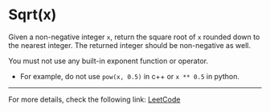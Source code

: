 <h1>Sqrt(x)</h1>

<p>Given a non-negative integer <code>x</code>, return the square root of <code>x</code> rounded down to the nearest integer. The returned integer should be non-negative as well.</p>

<p>You must not use any built-in exponent function or operator.</p>

<ul>
    <li>For example, do not use <code>pow(x, 0.5)</code> in c++ or <code>x ** 0.5</code> in python.</li>
</ul>


<hr>
<p>For more details, check the following link: <a href="https://leetcode.com/problems/sqrtx/">LeetCode</a></p>




